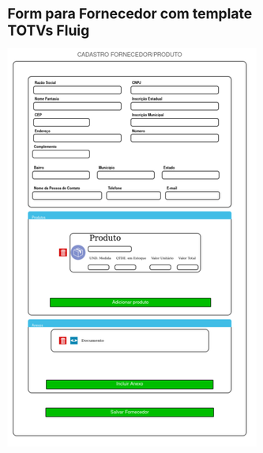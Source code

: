 # Form para Fornecedor com template TOTVs Fluig

![Form](./src/imgs/form-fornecedor-fluig-template.png)
